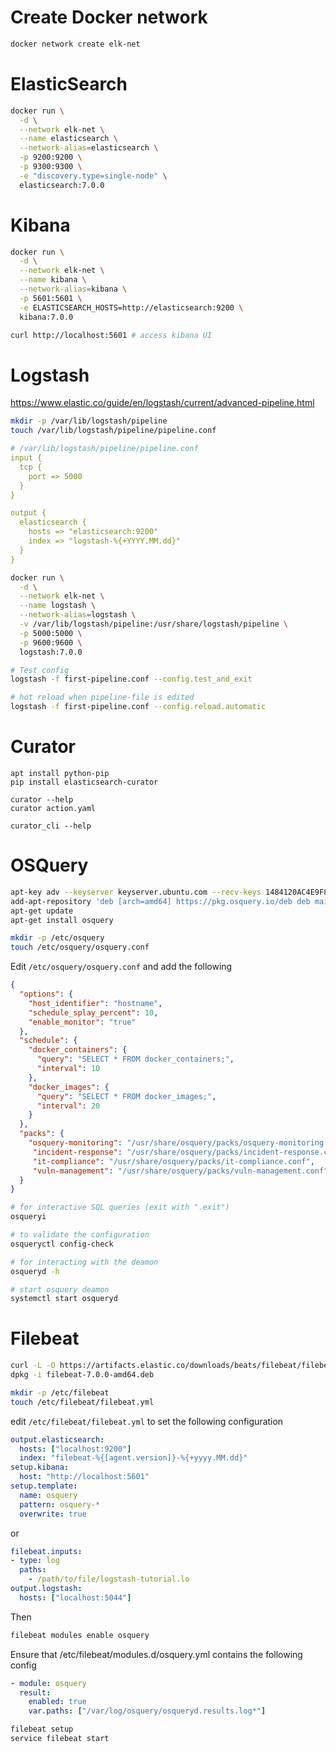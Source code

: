 
# Create Docker network

```sh
docker network create elk-net
```

# ElasticSearch

```sh
docker run \
  -d \
  --network elk-net \
  --name elasticsearch \
  --network-alias=elasticsearch \
  -p 9200:9200 \
  -p 9300:9300 \
  -e "discovery.type=single-node" \
  elasticsearch:7.0.0
```

# Kibana

```sh
docker run \
  -d \
  --network elk-net \
  --name kibana \
  --network-alias=kibana \
  -p 5601:5601 \
  -e ELASTICSEARCH_HOSTS=http://elasticsearch:9200 \
  kibana:7.0.0

curl http://localhost:5601 # access kibana UI
```

# Logstash
https://www.elastic.co/guide/en/logstash/current/advanced-pipeline.html

```sh
mkdir -p /var/lib/logstash/pipeline
touch /var/lib/logstash/pipeline/pipeline.conf
```

```yaml
# /var/lib/logstash/pipeline/pipeline.conf
input {
  tcp {
    port => 5000
  }
}

output {
  elasticsearch {
    hosts => "elasticsearch:9200"
    index => "logstash-%{+YYYY.MM.dd}"
  }
}
```

```sh
docker run \
  -d \
  --network elk-net \
  --name logstash \
  --network-alias=logstash \
  -v /var/lib/logstash/pipeline:/usr/share/logstash/pipeline \
  -p 5000:5000 \
  -p 9600:9600 \
  logstash:7.0.0
```

```sh
# Test config
logstash -f first-pipeline.conf --config.test_and_exit

# hot reload when pipeline-file is edited
logstash -f first-pipeline.conf --config.reload.automatic
```

# Curator

```
apt install python-pip
pip install elasticsearch-curator

curator --help
curator action.yaml

curator_cli --help
```

# OSQuery
```sh
apt-key adv --keyserver keyserver.ubuntu.com --recv-keys 1484120AC4E9F8A1A577AEEE97A80C63C9D8B80B
add-apt-repository 'deb [arch=amd64] https://pkg.osquery.io/deb deb main'
apt-get update
apt-get install osquery

mkdir -p /etc/osquery
touch /etc/osquery/osquery.conf
```

Edit `/etc/osquery/osquery.conf` and add the following
```json
{
  "options": {
    "host_identifier": "hostname",
    "schedule_splay_percent": 10,
    "enable_monitor": "true"
  },
  "schedule": {
    "docker_containers": {
      "query": "SELECT * FROM docker_containers;",
      "interval": 10
    },
    "docker_images": {
      "query": "SELECT * FROM docker_images;",
      "interval": 20
    }
  },
  "packs": {
    "osquery-monitoring": "/usr/share/osquery/packs/osquery-monitoring.conf",
     "incident-response": "/usr/share/osquery/packs/incident-response.conf",
     "it-compliance": "/usr/share/osquery/packs/it-compliance.conf",
     "vuln-management": "/usr/share/osquery/packs/vuln-management.conf"
  }
}
```

```sh
# for interactive SQL queries (exit with ".exit")
osqueryi

# to validate the configuration
osqueryctl config-check

# for interacting with the deamon
osqueryd -h

# start osquery deamon
systemctl start osqueryd
```

# Filebeat

```sh
curl -L -O https://artifacts.elastic.co/downloads/beats/filebeat/filebeat-7.0.0-amd64.deb
dpkg -i filebeat-7.0.0-amd64.deb

mkdir -p /etc/filebeat
touch /etc/filebeat/filebeat.yml
```

edit `/etc/filebeat/filebeat.yml` to set the following configuration

```yaml
output.elasticsearch:
  hosts: ["localhost:9200"]
  index: "filebeat-%{[agent.version]}-%{+yyyy.MM.dd}"
setup.kibana:
  host: "http://localhost:5601"
setup.template:
  name: osquery
  pattern: osquery-*
  overwrite: true
```
or

```yaml
filebeat.inputs:
- type: log
  paths:
    - /path/to/file/logstash-tutorial.lo
output.logstash:
  hosts: ["localhost:5044"]
```

Then

```sh
filebeat modules enable osquery
```

Ensure that /etc/filebeat/modules.d/osquery.yml contains the following config

``` yaml
- module: osquery
  result:
    enabled: true
    var.paths: ["/var/log/osquery/osqueryd.results.log*"]
```

```sh
filebeat setup
service filebeat start
```
